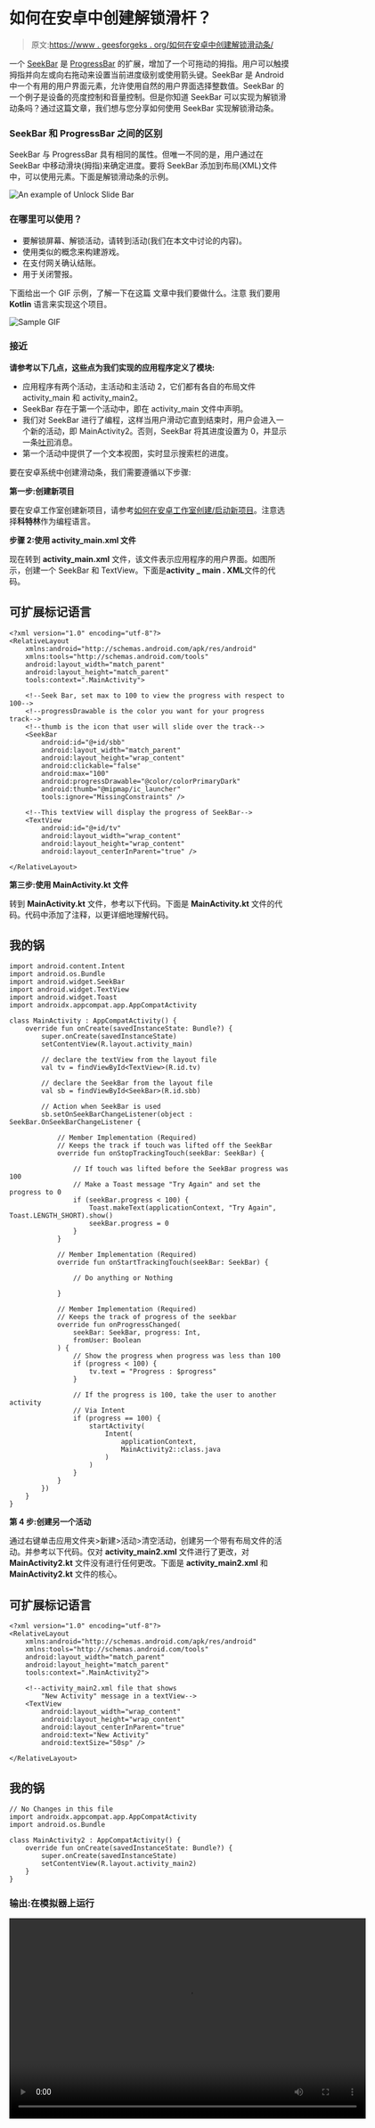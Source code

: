 # 如何在安卓中创建解锁滑杆？

> 原文:[https://www . geesforgeks . org/如何在安卓中创建解锁滑动条/](https://www.geeksforgeeks.org/how-to-create-a-unlock-slide-bar-in-android/)

一个 [SeekBar](https://www.geeksforgeeks.org/seekbar-in-kotlin/) 是 [ProgressBar](https://www.geeksforgeeks.org/progressbar-in-kotlin/) 的扩展，增加了一个可拖动的拇指。用户可以触摸拇指并向左或向右拖动来设置当前进度级别或使用箭头键。SeekBar 是 Android 中一个有用的用户界面元素，允许使用自然的用户界面选择整数值。SeekBar 的一个例子是设备的亮度控制和音量控制。但是你知道 SeekBar 可以实现为解锁滑动条吗？通过这篇文章，我们想与您分享如何使用 SeekBar 实现解锁滑动条。

### SeekBar 和 ProgressBar 之间的区别

SeekBar 与 ProgressBar 具有相同的属性。但唯一不同的是，用户通过在 SeekBar 中移动滑块(拇指)来确定进度。要将 SeekBar 添加到布局(XML)文件中，可以使用<seekbar>元素。下面是解锁滑动条的示例。</seekbar>

![An example of Unlock Slide Bar](img/baacb1b4466e6f41db36b27a91b3d764.png)

### 在哪里可以使用？

*   要解锁屏幕、解锁活动，请转到活动(我们在本文中讨论的内容)。
*   使用类似的概念来构建游戏。
*   在支付网关确认结账。
*   用于关闭警报。

下面给出一个 GIF 示例，了解一下在这篇 文章中我们要做什么。注意 我们要用 **Kotlin** 语言来实现这个项目。

![Sample GIF](img/e2b699512bd4eefe3723bdfde80d4b02.png)

### **接近**

**请参考以下几点，这些点为我们实现的应用程序定义了模块:**

*   应用程序有两个活动，主活动和主活动 2，它们都有各自的布局文件 activity_main 和 activity_main2。
*   SeekBar 存在于第一个活动中，即在 activity_main 文件中声明。
*   我们对 SeekBar 进行了编程，这样当用户滑动它直到结束时，用户会进入一个新的活动，即 MainActivity2。否则，SeekBar 将其进度设置为 0，并显示一条[吐司](https://www.geeksforgeeks.org/android-what-is-toast-and-how-to-use-it-with-examples/)消息。
*   第一个活动中提供了一个文本视图，实时显示搜索栏的进度。

要在安卓系统中创建滑动条，我们需要遵循以下步骤:

**第一步:创建新项目**

要在安卓工作室创建新项目，请参考[如何在安卓工作室创建/启动新项目](https://www.geeksforgeeks.org/android-how-to-create-start-a-new-project-in-android-studio/)。注意选择**科特林**作为编程语言。

**步骤 2:使用 activity_main.xml 文件**

现在转到 **activity_main.xml** 文件，该文件表示应用程序的用户界面。如图所示，创建一个 SeekBar 和 TextView。下面是**activity _ main . XML**文件的代码。

## 可扩展标记语言

```
<?xml version="1.0" encoding="utf-8"?>
<RelativeLayout 
    xmlns:android="http://schemas.android.com/apk/res/android"
    xmlns:tools="http://schemas.android.com/tools"
    android:layout_width="match_parent"
    android:layout_height="match_parent"
    tools:context=".MainActivity">

    <!--Seek Bar, set max to 100 to view the progress with respect to 100-->
    <!--progressDrawable is the color you want for your progress track-->
    <!--thumb is the icon that user will slide over the track-->
    <SeekBar
        android:id="@+id/sbb"
        android:layout_width="match_parent"
        android:layout_height="wrap_content"
        android:clickable="false"
        android:max="100"
        android:progressDrawable="@color/colorPrimaryDark"
        android:thumb="@mipmap/ic_launcher"
        tools:ignore="MissingConstraints" />

    <!--This textView will display the progress of SeekBar-->
    <TextView
        android:id="@+id/tv"
        android:layout_width="wrap_content"
        android:layout_height="wrap_content"
        android:layout_centerInParent="true" />

</RelativeLayout>
```

**第三步:使用 MainActivity.kt 文件**

转到 **MainActivity.kt** 文件，参考以下代码。下面是 **MainActivity.kt** 文件的代码。代码中添加了注释，以更详细地理解代码。

## 我的锅

```
import android.content.Intent
import android.os.Bundle
import android.widget.SeekBar
import android.widget.TextView
import android.widget.Toast
import androidx.appcompat.app.AppCompatActivity

class MainActivity : AppCompatActivity() {
    override fun onCreate(savedInstanceState: Bundle?) {
        super.onCreate(savedInstanceState)
        setContentView(R.layout.activity_main)

        // declare the textView from the layout file
        val tv = findViewById<TextView>(R.id.tv)

        // declare the SeekBar from the layout file
        val sb = findViewById<SeekBar>(R.id.sbb)

        // Action when SeekBar is used
        sb.setOnSeekBarChangeListener(object : SeekBar.OnSeekBarChangeListener {

            // Member Implementation (Required)
            // Keeps the track if touch was lifted off the SeekBar
            override fun onStopTrackingTouch(seekBar: SeekBar) {

                // If touch was lifted before the SeekBar progress was 100
                // Make a Toast message "Try Again" and set the progress to 0
                if (seekBar.progress < 100) {
                    Toast.makeText(applicationContext, "Try Again", Toast.LENGTH_SHORT).show()
                    seekBar.progress = 0
                }
            }

            // Member Implementation (Required)
            override fun onStartTrackingTouch(seekBar: SeekBar) {

                // Do anything or Nothing

            }

            // Member Implementation (Required)
            // Keeps the track of progress of the seekbar
            override fun onProgressChanged(
                seekBar: SeekBar, progress: Int,
                fromUser: Boolean
            ) {
                // Show the progress when progress was less than 100
                if (progress < 100) {
                    tv.text = "Progress : $progress"
                }

                // If the progress is 100, take the user to another activity
                // Via Intent
                if (progress == 100) {
                    startActivity(
                        Intent(
                            applicationContext,
                            MainActivity2::class.java
                        )
                    )
                }
            }
        })
    }
}
```

**第 4 步:创建另一个活动**

通过右键单击应用文件夹>新建>活动>清空活动，创建另一个带有布局文件的活动。并参考以下代码。仅对 **activity_main2.xml** 文件进行了更改，对 **MainActivity2.kt** 文件没有进行任何更改。下面是 **activity_main2.xml** 和 **MainActivity2.kt** 文件的核心。

## 可扩展标记语言

```
<?xml version="1.0" encoding="utf-8"?>
<RelativeLayout 
    xmlns:android="http://schemas.android.com/apk/res/android"
    xmlns:tools="http://schemas.android.com/tools"
    android:layout_width="match_parent"
    android:layout_height="match_parent"
    tools:context=".MainActivity2">

    <!--activity_main2.xml file that shows
        "New Activity" message in a textView-->
    <TextView
        android:layout_width="wrap_content"
        android:layout_height="wrap_content"
        android:layout_centerInParent="true"
        android:text="New Activity"
        android:textSize="50sp" />

</RelativeLayout>
```

## 我的锅

```
// No Changes in this file
import androidx.appcompat.app.AppCompatActivity
import android.os.Bundle

class MainActivity2 : AppCompatActivity() {
    override fun onCreate(savedInstanceState: Bundle?) {
        super.onCreate(savedInstanceState)
        setContentView(R.layout.activity_main2)
    }
}
```

### 输出:在模拟器上运行

<video class="wp-video-shortcode" id="video-498712-1" width="640" height="360" preload="metadata" controls=""><source type="video/mp4" src="https://media.geeksforgeeks.org/wp-content/uploads/20201010001633/slidebar.mp4?_=1">[https://media.geeksforgeeks.org/wp-content/uploads/20201010001633/slidebar.mp4](https://media.geeksforgeeks.org/wp-content/uploads/20201010001633/slidebar.mp4)</video>